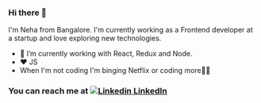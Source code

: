 ### Hi there 👋

I'm Neha from Bangalore. I'm currently working as a Frontend developer at a startup and love exploring new technologies.<br>
- 🔭 I’m currently working with React, Redux and Node.<br>
- :heart: JS
- When I'm not coding I'm binging Netflix or coding more:man_technologist:
### You can reach me at [![Linkedin](https://i.stack.imgur.com/gVE0j.png) LinkedIn](https://www.linkedin.com/in/neha-bharati-36033963/) 
<!--
**nehabharati/nehabharati** is a ✨ _special_ ✨ repository because its `README.md` (this file) appears on your GitHub profile.

Here are some ideas to get you started:

- 🔭 I’m currently working on ...
- 🌱 I’m currently learning ...
- 👯 I’m looking to collaborate on ...
- 🤔 I’m looking for help with ...
- 💬 Ask me about ...
- 📫 How to reach me: ...
- 😄 Pronouns: ...
- ⚡ Fun fact: ...
-->
